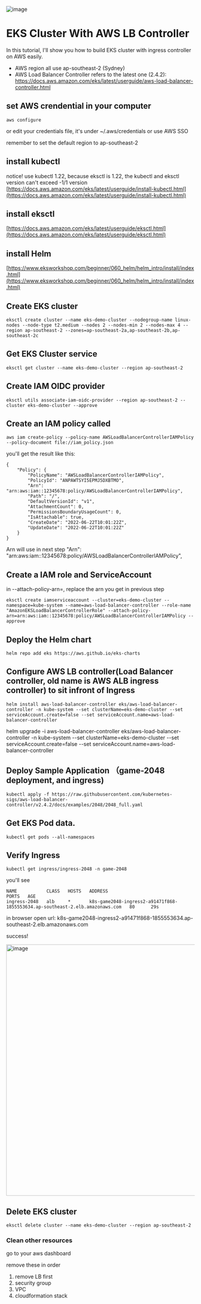 ![image](https://user-images.githubusercontent.com/4045611/175252426-48d2cd50-b1da-4924-9221-2474a928e8a3.png)


# EKS Cluster With AWS LB Controller
In this tutorial, I'll show you how to build EKS cluster with ingress controller on AWS easily.

* AWS region all use ap-southeast-2 (Sydney)
* AWS Load Balancer Controller refers to the latest one (2.4.2): https://docs.aws.amazon.com/eks/latest/userguide/aws-load-balancer-controller.html

## set AWS crendential in your computer
```
aws configure
```
or edit your credentials file, it's under ~/.aws/credentials
or use AWS SSO

remember to set the default region to ap-southeast-2

## install kubectl

notice! use kubectl 1.22, because eksctl is 1.22, the kubectl and eksctl version can't exceed -1/1 version
[https://docs.aws.amazon.com/eks/latest/userguide/install-kubectl.html](https://docs.aws.amazon.com/eks/latest/userguide/install-kubectl.html)

## install eksctl

[https://docs.aws.amazon.com/eks/latest/userguide/eksctl.html](https://docs.aws.amazon.com/eks/latest/userguide/eksctl.html)

## install Helm
[https://www.eksworkshop.com/beginner/060_helm/helm_intro/install/index.html](https://www.eksworkshop.com/beginner/060_helm/helm_intro/install/index.html)

## Create EKS cluster
```
eksctl create cluster --name eks-demo-cluster --nodegroup-name linux-nodes --node-type t2.medium --nodes 2 --nodes-min 2 --nodes-max 4 --region ap-southeast-2 --zones=ap-southeast-2a,ap-southeast-2b,ap-southeast-2c
```

## Get EKS Cluster service
```
eksctl get cluster --name eks-demo-cluster --region ap-southeast-2
```

## Create IAM OIDC provider
```
eksctl utils associate-iam-oidc-provider --region ap-southeast-2 --cluster eks-demo-cluster --approve
```

## Create an IAM policy called
```
aws iam create-policy --policy-name AWSLoadBalancerControllerIAMPolicy --policy-document file://iam_policy.json
```
you'll get the result like this:
```
{
    "Policy": {
        "PolicyName": "AWSLoadBalancerControllerIAMPolicy",
        "PolicyId": "ANPAWTSYI5EPMJ5DXBTMO",
        "Arn": "arn:aws:iam::12345678:policy/AWSLoadBalancerControllerIAMPolicy",
        "Path": "/",
        "DefaultVersionId": "v1",
        "AttachmentCount": 0,
        "PermissionsBoundaryUsageCount": 0,
        "IsAttachable": true,
        "CreateDate": "2022-06-22T10:01:22Z",
        "UpdateDate": "2022-06-22T10:01:22Z"
    }
}
```
Arn will use in next step
"Arn": "arn:aws:iam::12345678:policy/AWSLoadBalancerControllerIAMPolicy",

## Create a IAM role and ServiceAccount
in --attach-policy-arn=, replace the arn you get in previous step

```
eksctl create iamserviceaccount --cluster=eks-demo-cluster --namespace=kube-system --name=aws-load-balancer-controller --role-name "AmazonEKSLoadBalancerControllerRole" --attach-policy-arn=arn:aws:iam::12345678:policy/AWSLoadBalancerControllerIAMPolicy --approve
```


## Deploy the Helm chart
```
helm repo add eks https://aws.github.io/eks-charts
```

## Configure AWS LB controller(Load Balancer controller, old name is AWS ALB ingress controller) to sit infront of Ingress
```
helm install aws-load-balancer-controller eks/aws-load-balancer-controller -n kube-system --set clusterName=eks-demo-cluster --set serviceAccount.create=false --set serviceAccount.name=aws-load-balancer-controller 
```
helm upgrade -i aws-load-balancer-controller eks/aws-load-balancer-controller -n kube-system --set clusterName=eks-demo-cluster --set serviceAccount.create=false --set serviceAccount.name=aws-load-balancer-controller


## Deploy Sample Application （game-2048 deployment, and ingress)
```
kubectl apply -f https://raw.githubusercontent.com/kubernetes-sigs/aws-load-balancer-controller/v2.4.2/docs/examples/2048/2048_full.yaml
```

## Get EKS Pod data.
```
kubectl get pods --all-namespaces
```

## Verify Ingress
```
kubectl get ingress/ingress-2048 -n game-2048
```

you'll see
```
NAME           CLASS   HOSTS   ADDRESS                                                                        PORTS   AGE
ingress-2048   alb     *       k8s-game2048-ingress2-a91471f868-1855553634.ap-southeast-2.elb.amazonaws.com   80      29s
```

in browser open url: k8s-game2048-ingress2-a91471f868-1855553634.ap-southeast-2.elb.amazonaws.com

success!

<img width="670" alt="image" src="https://user-images.githubusercontent.com/4045611/175227724-6c6797ce-10c6-4520-9cee-7cfa849e9cfc.png">


## Delete EKS cluster
```
eksctl delete cluster --name eks-demo-cluster --region ap-southeast-2
```

### Clean other resources 
go to your aws dashboard

remove these in order
1. remove LB first
2. security group 
3. VPC
4. cloudformation stack

